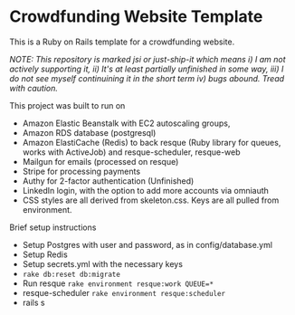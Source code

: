 # Crowdfunding Website Template

This is a Ruby on Rails template for a crowdfunding website.

*NOTE: This repository is marked jsi or just-ship-it which means i) I am not actively supporting it, ii) It's at least partially unfinished in some way, iii) I do not see myself continuining it in the short term iv) bugs abound. Tread with caution.*

This project was built to run on
* Amazon Elastic Beanstalk with EC2 autoscaling groups,
* Amazon RDS database (postgresql)
* Amazon ElastiCache (Redis) to back resque (Ruby library for queues, works with ActiveJob) and resque-scheduler, resque-web
* Mailgun for emails (processed on resque)
* Stripe for processing payments
* Authy for 2-factor authentication (Unfinished)
* LinkedIn login, with the option to add more accounts via omniauth
* CSS styles are all derived from skeleton.css. Keys are all pulled from environment.

Brief setup instructions
* Setup Postgres with user and password, as in config/database.yml
* Setup Redis
* Setup secrets.yml with the necessary keys
* `rake db:reset db:migrate`
* Run resque `rake environment resque:work QUEUE=*`
* resque-scheduler `rake environment resque:scheduler`
* rails s
